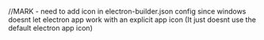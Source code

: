 //MARK - need to add icon in electron-builder.json config since windows doesnt let electron app work with an explicit app icon (It just doesnt use the default electron app icon) 
